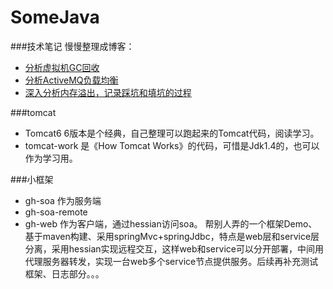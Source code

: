 SomeJava
========

###技术笔记 慢慢整理成博客：

  - [分析虚拟机GC回收](http://note.youdao.com/share/?id=ca4dfc685ba138ed98e00c3c60f5342f&type=note)
  - [分析ActiveMQ负载均衡](http://note.youdao.com/share/?id=5f987bcf03ec0ee0f8a38e0c0e09a00e&type=note)
  - [深入分析内存溢出，记录踩坑和填坑的过程](http://note.youdao.com/share/?id=10732f869f507a3602dedfd7d07348b5&type=note)

###tomcat

* Tomcat6 6版本是个经典，自己整理可以跑起来的Tomcat代码，阅读学习。
* tomcat-work 是《How Tomcat Works》的代码，可惜是Jdk1.4的，也可以作为学习用。

###小框架

* gh-soa  作为服务端
* gh-soa-remote 
* gh-web  作为客户端，通过hessian访问soa。
帮别人弄的一个框架Demo、基于maven构建、采用springMvc+springJdbc，特点是web层和service层分离，采用hessian实现远程交互，这样web和service可以分开部署，中间用代理服务器转发，实现一台web多个service节点提供服务。后续再补充测试框架、日志部分。。。